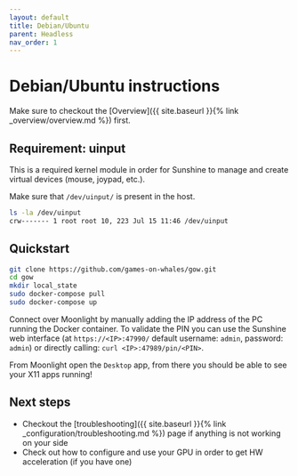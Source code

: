 ```yaml
---
layout: default
title: Debian/Ubuntu
parent: Headless
nav_order: 1
---
```

# Debian/Ubuntu instructions

Make sure to checkout the [Overview]({{ site.baseurl }}{% link _overview/overview.md %}) first.

## Requirement: uinput

This is a required kernel module in order for Sunshine to manage and create virtual devices (mouse, joypad, etc.).

Make sure that `/dev/uinput/` is present in the host.

```bash
ls -la /dev/uinput
crw------- 1 root root 10, 223 Jul 15 11:46 /dev/uinput
```

## Quickstart

```bash
git clone https://github.com/games-on-whales/gow.git
cd gow
mkdir local_state
sudo docker-compose pull
sudo docker-compose up
```

Connect over Moonlight by manually adding the IP address of the PC running the Docker container. To validate the PIN you can use the Sunshine web interface (at `https://<IP>:47990/` default username: `admin`, password: `admin`) or directly calling: `curl <IP>:47989/pin/<PIN>`.

From Moonlight open the `Desktop` app, from there you should be able to see your X11 apps running!

## Next steps

 - Checkout the [troubleshooting]({{ site.baseurl }}{% link _configuration/troubleshooting.md %}) page if anything is not working on your side
 - Check out how to configure and use your GPU in order to get HW acceleration (if you have one)
